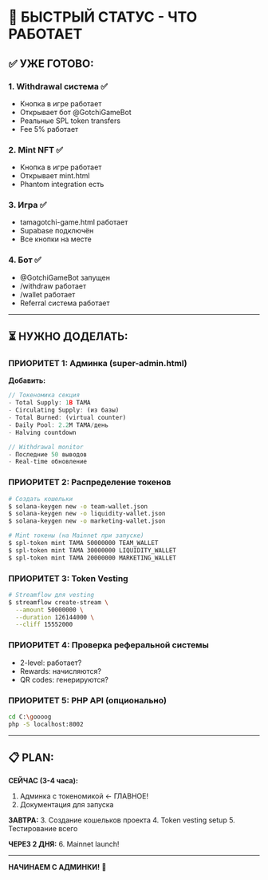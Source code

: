 # 🎯 БЫСТРЫЙ СТАТУС - ЧТО РАБОТАЕТ

## ✅ УЖЕ ГОТОВО:

### 1. **Withdrawal система** ✅
- Кнопка в игре работает
- Открывает бот @GotchiGameBot
- Реальные SPL token transfers
- Fee 5% работает

### 2. **Mint NFT** ✅  
- Кнопка в игре работает
- Открывает mint.html
- Phantom integration есть

### 3. **Игра** ✅
- tamagotchi-game.html работает
- Supabase подключён
- Все кнопки на месте

### 4. **Бот** ✅
- @GotchiGameBot запущен
- /withdraw работает
- /wallet работает
- Referral система работает

---

## ⏳ НУЖНО ДОДЕЛАТЬ:

### ПРИОРИТЕТ 1: Админка (super-admin.html)
**Добавить:**
```javascript
// Токеномика секция
- Total Supply: 1B TAMA
- Circulating Supply: (из базы)
- Total Burned: (virtual counter)
- Daily Pool: 2.2M TAMA/день
- Halving countdown

// Withdrawal monitor
- Последние 50 выводов
- Real-time обновление
```

### ПРИОРИТЕТ 2: Распределение токенов
```bash
# Создать кошельки
$ solana-keygen new -o team-wallet.json
$ solana-keygen new -o liquidity-wallet.json
$ solana-keygen new -o marketing-wallet.json

# Mint токены (на Mainnet при запуске)
$ spl-token mint TAMA 50000000 TEAM_WALLET
$ spl-token mint TAMA 30000000 LIQUIDITY_WALLET
$ spl-token mint TAMA 20000000 MARKETING_WALLET
```

### ПРИОРИТЕТ 3: Token Vesting
```bash
# Streamflow для vesting
$ streamflow create-stream \
  --amount 50000000 \
  --duration 126144000 \
  --cliff 15552000
```

### ПРИОРИТЕТ 4: Проверка реферальной системы
- 2-level: работает?
- Rewards: начисляются?
- QR codes: генерируются?

### ПРИОРИТЕТ 5: PHP API (опционально)
```bash
cd C:\goooog
php -S localhost:8002
```

---

## 📋 PLAN:

**СЕЙЧАС (3-4 часа):**
1. Админка с токеномикой ← ГЛАВНОЕ!
2. Документация для запуска

**ЗАВТРА:**
3. Создание кошельков проекта
4. Token vesting setup
5. Тестирование всего

**ЧЕРЕЗ 2 ДНЯ:**
6. Mainnet launch!

---

**НАЧИНАЕМ С АДМИНКИ!** 🚀

